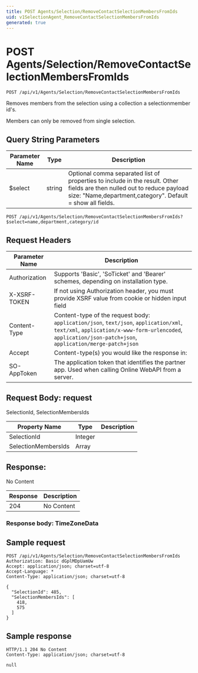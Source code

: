```yaml
---
title: POST Agents/Selection/RemoveContactSelectionMembersFromIds
uid: v1SelectionAgent_RemoveContactSelectionMembersFromIds
generated: true
---
```


# POST Agents/Selection/RemoveContactSelectionMembersFromIds

```http
POST /api/v1/Agents/Selection/RemoveContactSelectionMembersFromIds
```

Removes members from the selection using a collection a selectionmember id's.


Members can only be removed from single selection.






## Query String Parameters

| Parameter Name | Type |  Description |
|----------------|------|--------------|
| $select | string |  Optional comma separated list of properties to include in the result. Other fields are then nulled out to reduce payload size: "Name,department,category". Default = show all fields. |

```http
POST /api/v1/Agents/Selection/RemoveContactSelectionMembersFromIds?$select=name,department,category/id
```


## Request Headers

| Parameter Name | Description |
|----------------|-------------|
| Authorization  | Supports 'Basic', 'SoTicket' and 'Bearer' schemes, depending on installation type. |
| X-XSRF-TOKEN   | If not using Authorization header, you must provide XSRF value from cookie or hidden input field |
| Content-Type | Content-type of the request body: `application/json`, `text/json`, `application/xml`, `text/xml`, `application/x-www-form-urlencoded`, `application/json-patch+json`, `application/merge-patch+json` |
| Accept         | Content-type(s) you would like the response in:  |
| SO-AppToken | The application token that identifies the partner app. Used when calling Online WebAPI from a server. |

## Request Body: request 

SelectionId, SelectionMembersIds 

| Property Name | Type |  Description |
|----------------|------|--------------|
| SelectionId | Integer |  |
| SelectionMembersIds | Array |  |

## Response:

No Content

| Response | Description |
|----------------|-------------|
| 204 | No Content |

### Response body: TimeZoneData


## Sample request

```http!
POST /api/v1/Agents/Selection/RemoveContactSelectionMembersFromIds
Authorization: Basic dGplMDpUamUw
Accept: application/json; charset=utf-8
Accept-Language: *
Content-Type: application/json; charset=utf-8

{
  "SelectionId": 485,
  "SelectionMembersIds": [
    418,
    575
  ]
}
```

## Sample response

```http_
HTTP/1.1 204 No Content
Content-Type: application/json; charset=utf-8

null
```